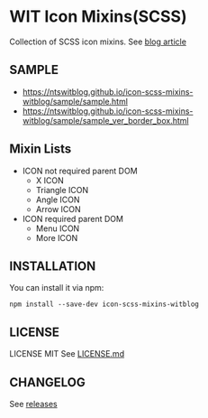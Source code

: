 # WIT Icon Mixins(SCSS)

Collection of SCSS icon mixins.
See [blog article](http://wit.nts-corp.com/2017/10/31/4972)

## SAMPLE

* https://ntswitblog.github.io/icon-scss-mixins-witblog/sample/sample.html
* https://ntswitblog.github.io/icon-scss-mixins-witblog/sample/sample_ver_border_box.html

## Mixin Lists

* ICON not required parent DOM
    * X ICON
    * Triangle ICON
    * Angle ICON
    * Arrow ICON
* ICON required parent DOM
    * Menu ICON
    * More ICON   

## INSTALLATION

You can install it via npm:
```
npm install --save-dev icon-scss-mixins-witblog
```

## LICENSE

LICENSE MIT
See [LICENSE.md](https://github.com/ntswitblog/icon-scss-mixins-witblog/blob/master/LICENSE.md)

## CHANGELOG

See [releases](https://github.com/ntswitblog/icon-scss-mixins-witblog/releases)
